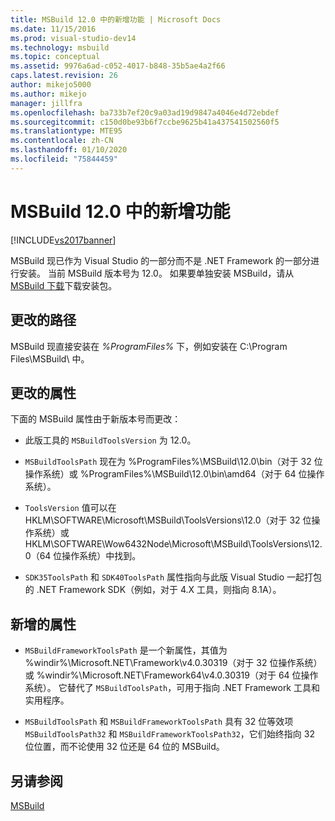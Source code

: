 ```yaml
---
title: MSBuild 12.0 中的新增功能 | Microsoft Docs
ms.date: 11/15/2016
ms.prod: visual-studio-dev14
ms.technology: msbuild
ms.topic: conceptual
ms.assetid: 9976a6ad-c052-4017-b848-35b5ae4a2f66
caps.latest.revision: 26
author: mikejo5000
ms.author: mikejo
manager: jillfra
ms.openlocfilehash: ba733b7ef20c9a03ad19d9847a4046e4d72ebdef
ms.sourcegitcommit: c150d0be93b6f7ccbe9625b41a437541502560f5
ms.translationtype: MTE95
ms.contentlocale: zh-CN
ms.lasthandoff: 01/10/2020
ms.locfileid: "75844459"
---
```

# <a name="what39s-new-in-msbuild-120"></a>MSBuild 12.0 中的新增功能
[!INCLUDE[vs2017banner](../includes/vs2017banner.md)]

MSBuild 现已作为 Visual Studio 的一部分而不是 .NET Framework 的一部分进行安装。 当前 MSBuild 版本号为 12.0。 如果要单独安装 MSBuild，请从 [MSBuild 下载](https://www.microsoft.com/download/details.aspx?id=40760)下载安装包。  
  
## <a name="changed-path"></a>更改的路径  
 MSBuild 现直接安装在 *%ProgramFiles%* 下，例如安装在 C:\Program Files\MSBuild\\ 中。  
  
## <a name="changed-properties"></a>更改的属性  
 下面的 MSBuild 属性由于新版本号而更改：  
  
- 此版工具的 `MSBuildToolsVersion` 为 12.0。  
  
- `MSBuildToolsPath` 现在为 %ProgramFiles%\MSBuild\12.0\bin（对于 32 位操作系统）或 %ProgramFiles%\MSBuild\12.0\bin\amd64（对于 64 位操作系统）。  
  
- `ToolsVersion` 值可以在 HKLM\SOFTWARE\Microsoft\MSBuild\ToolsVersions\12.0（对于 32 位操作系统）或 HKLM\SOFTWARE\Wow6432Node\Microsoft\MSBuild\ToolsVersions\12.0（64 位操作系统）中找到。  
  
- `SDK35ToolsPath` 和 `SDK40ToolsPath` 属性指向与此版 Visual Studio 一起打包的 .NET Framework SDK（例如，对于 4.X 工具，则指向 8.1A）。  
  
## <a name="new-properties"></a>新增的属性  
  
- `MSBuildFrameworkToolsPath` 是一个新属性，其值为 %windir%\Microsoft.NET\Framework\v4.0.30319（对于 32 位操作系统）或 %windir%\Microsoft.NET\Framework64\v4.0.30319（对于 64 位操作系统）。 它替代了 `MSBuildToolsPath`，可用于指向 .NET Framework 工具和实用程序。  
  
- `MSBuildToolsPath` 和 `MSBuildFrameworkToolsPath` 具有 32 位等效项 `MSBuildToolsPath32` 和 `MSBuildFrameworkToolsPath32`，它们始终指向 32 位位置，而不论使用 32 位还是 64 位的 MSBuild。

## <a name="see-also"></a>另请参阅
[MSBuild](msbuild.md)
